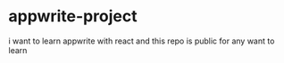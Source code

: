 # appwrite-project
i want to learn appwrite with react and this repo is public for any want to learn 
